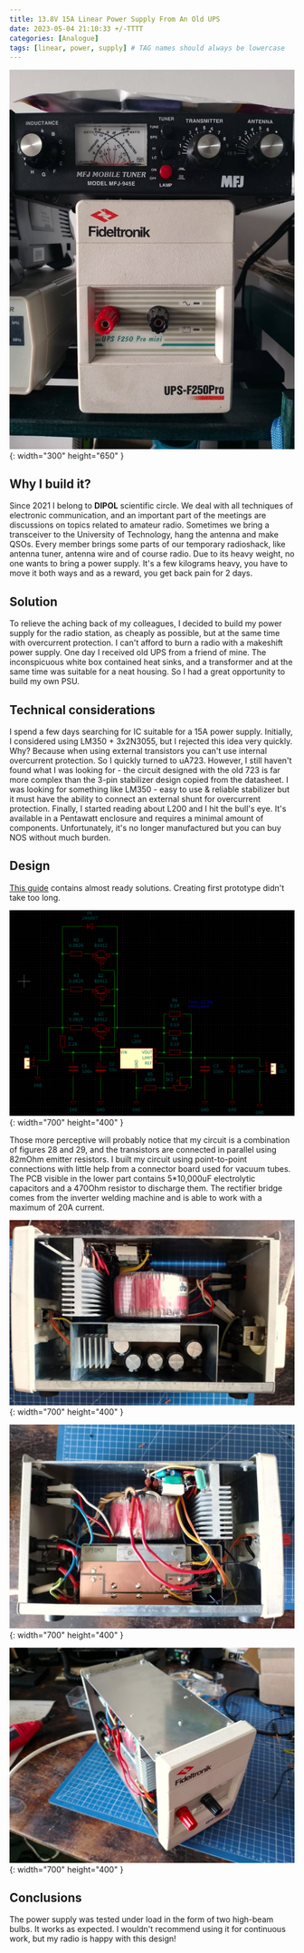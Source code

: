 ```yaml
---
title: 13.8V 15A Linear Power Supply From An Old UPS
date: 2023-05-04 21:10:33 +/-TTTT
categories: [Analogue]
tags: [linear, power, supply] # TAG names should always be lowercase
---
```


![Finished design](/assets/posts_images/2023-05-04/main.jpeg){: width="300" height="650" }

## Why I build it?

Since 2021 I belong to **DIPOL** scientific circle. We deal with all techniques of electronic communication, and an important part of the meetings are discussions on topics related to amateur radio.
Sometimes we bring a transceiver to the University of Technology, hang the antenna and make QSOs. Every member brings some parts of our temporary radioshack, like antenna tuner, antenna wire and of course radio.
Due to its heavy weight, no one wants to bring a power supply. It's a few kilograms heavy, you have to move it both ways and as a reward, you get back pain for 2 days.

## Solution

To relieve the aching back of my colleagues, I decided to build my power supply for the radio station, as cheaply as possible, but at the same time with overcurrent protection. I can't afford to burn a radio with a makeshift power supply.
One day I received old UPS from a friend of mine. The inconspicuous white box contained heat sinks, and a transformer and at the same time was suitable for a neat housing. So I had a great opportunity to build my own PSU.

## Technical considerations

I spend a few days searching for IC suitable for a 15A power supply. Initially, I considered using LM350 + 3x2N3055, but I rejected this idea very quickly. Why? Because when using external transistors you can't use internal overcurrent protection.
So I quickly turned to uA723. However, I still haven't found what I was looking for - the circuit designed with the old 723 is far more complex than the 3-pin stabilizer design copied from the datasheet.
I was looking for something like LM350 - easy to use & reliable stabilizer but it must have the ability to connect an external shunt for overcurrent protection.
Finally, I started reading about L200 and I hit the bull's eye. It's available in a Pentawatt enclosure and requires a minimal amount of components. Unfortunately, it's no longer manufactured but you can buy NOS without much burden.

## Design

[This guide](http://ni-cd.net/nicddownload/ApplicationNote_L200.pdf) contains almost ready solutions. Creating first prototype didn't take too long.

![Schematic](/assets/posts_images/2023-05-04/schematic.png){: width="700" height="400" }

Those more perceptive will probably notice that my circuit is a combination of figures 28 and 29, and the transistors are connected in parallel using 82mOhm emitter resistors.
I built my circuit using point-to-point connections with little help from a connector board used for vacuum tubes.
The PCB visible in the lower part contains 5\*10,000uF electrolytic capacitors and a 470Ohm resistor to discharge them.
The rectifier bridge comes from the inverter welding machine and is able to work with a maximum of 20A current.

![One side...](/assets/posts_images/2023-05-04/caps.jpeg){: width="700" height="400" }

![...and another](/assets/posts_images/2023-05-04/pcb_copper.jpeg){: width="700" height="400" }

![Without top part of the enclosure](/assets/posts_images/2023-05-04/top.jpeg){: width="700" height="400" }

## Conclusions

The power supply was tested under load in the form of two high-beam bulbs. It works as expected. I wouldn't recommend using it for
continuous work, but my radio is happy with this design!


